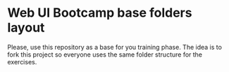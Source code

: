 # Web UI Bootcamp base folders layout

Please, use this repository as a base for you training phase. The idea is
to fork this project so everyone uses the same folder structure for the
exercises.

